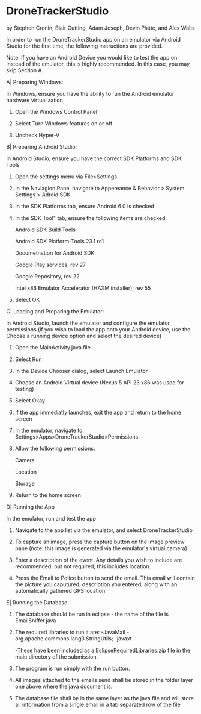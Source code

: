 # DroneTrackerStudio
by Stephen Cronin, Blair Cutting, Adam Joseph, Devin Platte, and Alex Walts



In order to run the DroneTrackerStudio app on an emulator via Android Studio for the first time, the following instructions are provided. 


Note: If you have an Android Device you would like to test the app on instead of the emulator, this is highly recommended. In this case, you may skip Section A.



A| Preparing Windows:

In Windows, ensure you have the ability to run the Android emulator hardware virtualization

1) Open the Windows Control Panel

2) Select Turn Windows features on or off

3) Uncheck Hyper-V



B| Preparing Android Studio:

In Android Studio, ensure you have the correct SDK Platforms and SDK Tools

1) Open the settings menu via File>Settings

2) In the Naviagion Pane, navigate to Appereance & Behavior > System Settings > Adroid SDK

3) In the SDK Platforms tab, ensure Android 6.0 is checked

4) In the SDK Tool" tab, ensure the following items are checked:

	Android SDK Build Tools
	
	Android SDK Platform-Tools 23.1 rc1
	
	Documetnation for Android SDK
	
	Google Play services, rev 27
	
	Google Repository, rev 22
	
	Intel x86 Emulator Accelerator (HAXM installer), rev 55
	
5) Select OK



C| Loading and Preparing the Emulator:


In Android Studio, launch the emulator and configure the emulator permissions (if you wish to load the app onto your Android device, use the Choose a running device option and select the desired device)

1) Open the MainActivity.java file

2) Select Run

3) In the Device Chooser dialog, select Launch Emulator

4) Choose an Android Virtual device (Nexus 5 API 23 x86 was used for testing)

5) Select Okay

6) If the app immediatly launches, exit the app and return to the home screen

7) In the emulator, navigate to Settings>Apps>DroneTrackerStudio>Permissions

8) Allow the following permissions:

	Camera
	
	Location
	
	Storage
	
9) Return to the home screen



D| Running the App


In the emulator, run and test the app

1) Navigate to the app list via the emulator, and select DroneTrackerStudio

2) To capture an image, press the capture button on the image preview pane (note: this image is generated via the emulator's virtual camera)

3) Enter a description of the event. Any details you wish to include are recommended, but not required; this includes location.

4) Press the Email to Police button to send the email. This email will contain the picture you caputured, description you entered, along with an automatically gathered GPS location


E| Running the Database

1) The database should be run in eclipse - the name of the file is EmailSniffer.java

2) The required libraries to run it are:
	-JavaMail
	-org.apache.commons.lang3.StringUtils;
	-javaxt

	-These have been included as a EclipseRequiredLibraries.zip file in the main directory of the submission.

3) The program is run simply with the run button.

4) All images attached to the emails send shall be stored in the folder layer one above where the java document is.

5) The database file shall be in the same layer as the java file and will store all information from a single email in a tab separated row of the file

